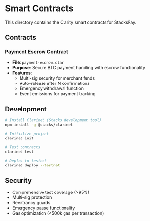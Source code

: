 # Smart Contracts

This directory contains the Clarity smart contracts for StacksPay.

## Contracts

### Payment Escrow Contract
- **File**: `payment-escrow.clar`
- **Purpose**: Secure BTC payment handling with escrow functionality
- **Features**:
  - Multi-sig security for merchant funds
  - Auto-release after N confirmations
  - Emergency withdrawal function
  - Event emissions for payment tracking

## Development

```bash
# Install Clarinet (Stacks development tool)
npm install -g @stacks/clarinet

# Initialize project
clarinet init

# Test contracts
clarinet test

# Deploy to testnet
clarinet deploy --testnet
```

## Security

- Comprehensive test coverage (>95%)
- Multi-sig protection
- Reentrancy guards
- Emergency pause functionality
- Gas optimization (<500k gas per transaction)
